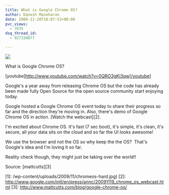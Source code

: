 ```yaml
---
title: What is Google Chrome OS?
author: Danesh Manoharan
date: 2009-11-20T10:07:53+00:00
pvc_views:
  - 7635
dsq_thread_id:
  - 927150877

---
```

![](/wp-content/uploads/2009/11/chromeos-hard-450x304.jpg)

<!--more-->What is Google Chrome OS?

[youtube]http://www.youtube.com/watch?v=0QRO3gKj3qw[/youtube]

Google's a year away from releasing Chrome OS but the code has already been made fully Open Source for the open source community start enjoying today.

Google hosted a Google Chrome OS event today to share their progress so far and the direction they're moving in. Also, there's demo of Google Chrome OS in action. [Watch the webcast][2].

I'm excited about Chrome OS. It's fast (7 sec boot), it's simple, it's clean, it's secure, all your data sits on the cloud and so far the UI looks awesome!

We use the browser and not the OS so why keep the the OS?  That's Google's idea and I'm loving it so far.

Reality check though, they might just be taking over the world!!

Source: [mattcutts][3]

 [1]: /wp-content/uploads/2009/11/chromeos-hard.jpg)
 [2]: http://www.google.com/intl/en/press/annc/20091119_chrome_os_webcast.html
 [3]: http://www.mattcutts.com/blog/google-chrome-os/